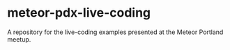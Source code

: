 meteor-pdx-live-coding
======================

A repository for the live-coding examples presented at the Meteor Portland meetup.
